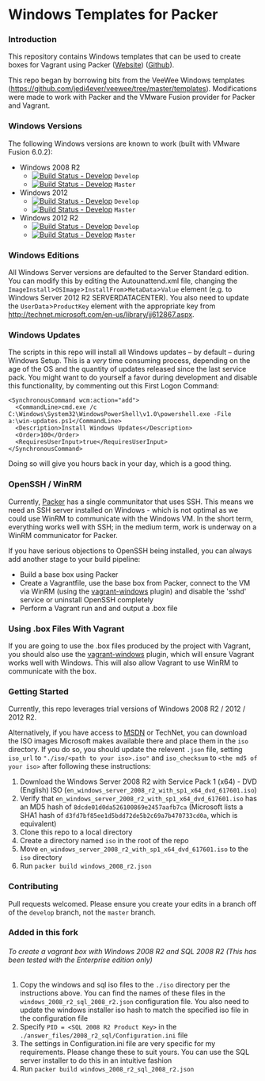 # Windows Templates for Packer

### Introduction

This repository contains Windows templates that can be used to create boxes for Vagrant using Packer ([Website](packer.io)) ([Github](http://github.com/mitchellh/packer)).

This repo began by borrowing bits from the VeeWee Windows templates (https://github.com/jedi4ever/veewee/tree/master/templates). Modifications were made to work with Packer and the VMware Fusion provider for Packer and Vagrant.

### Windows Versions

The following Windows versions are known to work (built with VMware Fusion 6.0.2):

* Windows 2008 R2
  * [![Build Status - Develop](https://packer.ci.cloudbees.com/buildStatus/icon?job=packer-windows-develop-2008-r2)](https://packer.ci.cloudbees.com/job/packer-windows-develop-2008-r2/) `Develop`
  * [![Build Status - Develop](https://packer.ci.cloudbees.com/buildStatus/icon?job=packer-windows-master-2008-r2)](https://packer.ci.cloudbees.com/job/packer-windows-master-2008-r2/) `Master`
* Windows 2012
  * [![Build Status - Develop](https://packer.ci.cloudbees.com/buildStatus/icon?job=packer-windows-develop-2012)](https://packer.ci.cloudbees.com/job/packer-windows-develop-2012/) `Develop`
  * [![Build Status - Develop](https://packer.ci.cloudbees.com/buildStatus/icon?job=packer-windows-master-2012)](https://packer.ci.cloudbees.com/job/packer-windows-master-2012/) `Master`
* Windows 2012 R2
  * [![Build Status - Develop](https://packer.ci.cloudbees.com/buildStatus/icon?job=packer-windows-develop-2012-r2)](https://packer.ci.cloudbees.com/job/packer-windows-develop-2012-r2/) `Develop`
  * [![Build Status - Develop](https://packer.ci.cloudbees.com/buildStatus/icon?job=packer-windows-master-2012-r2)](https://packer.ci.cloudbees.com/job/packer-windows-master-2012-r2/) `Master`

### Windows Editions

All Windows Server versions are defaulted to the Server Standard edition. You can modify this by editing the Autounattend.xml file, changing the `ImageInstall`>`OSImage`>`InstallFrom`>`MetaData`>`Value` element (e.g. to Windows Server 2012 R2 SERVERDATACENTER). You also need to update the `UserData`>`ProductKey` element with the appropriate key from http://technet.microsoft.com/en-us/library/jj612867.aspx.

### Windows Updates

The scripts in this repo will install all Windows updates – by default – during Windows Setup. This is a _very_ time consuming process, depending on the age of the OS and the quantity of updates released since the last service pack. You might want to do yourself a favor during development and disable this functionality, by commenting out this First Logon Command:

```
<SynchronousCommand wcm:action="add">
  <CommandLine>cmd.exe /c C:\Windows\System32\WindowsPowerShell\v1.0\powershell.exe -File a:\win-updates.ps1</CommandLine>
  <Description>Install Windows Updates</Description>
  <Order>100</Order>
  <RequiresUserInput>true</RequiresUserInput>
</SynchronousCommand>
```

Doing so will give you hours back in your day, which is a good thing.

### OpenSSH / WinRM

Currently, [Packer](http://packer.io) has a single communitator that uses SSH. This means we need an SSH server installed on Windows - which is not optimal as we could use WinRM to communicate with the Windows VM. In the short term, everything works well with SSH; in the medium term, work is underway on a WinRM communicator for Packer.

If you have serious objections to OpenSSH being installed, you can always add another stage to your build pipeline:

* Build a base box using Packer
* Create a Vagrantfile, use the base box from Packer, connect to the VM via WinRM (using the [vagrant-windows](https://github.com/WinRb/vagrant-windows) plugin) and disable the 'sshd' service or uninstall OpenSSH completely
* Perform a Vagrant run and and output a .box file

### Using .box Files With Vagrant

If you are going to use the .box files produced by the project with Vagrant, you should also use the [vagrant-windows](https://github.com/WinRb/vagrant-windows) plugin, which will ensure Vagrant works well with Windows. This will also allow Vagrant to use WinRM to communicate with the box.

### Getting Started

Currently, this repo leverages trial versions of Windows 2008 R2 / 2012 / 2012 R2.


Alternatively, if you have access to [MSDN](http://msdn.microsoft.com) or TechNet, you can download the ISO images Microsoft makes available there and place them in the `iso` directory. If you do so, you should update the relevent `.json` file, setting `iso_url` to `"./iso/<path to your iso>.iso"` and `iso_checksum` to `<the md5 of your iso>` after following these instructions:

1. Download the Windows Server 2008 R2 with Service Pack 1 (x64) - DVD (English) ISO (`en_windows_server_2008_r2_with_sp1_x64_dvd_617601.iso`)
2. Verify that `en_windows_server_2008_r2_with_sp1_x64_dvd_617601.iso` has an MD5 hash of `8dcde01d0da526100869e2457aafb7ca` (Microsoft lists a SHA1 hash of `d3fd7bf85ee1d5bdd72de5b2c69a7b470733cd0a`, which is equivalent)
3. Clone this repo to a local directory
4. Create a directory named `iso` in the root of the repo
5. Move `en_windows_server_2008_r2_with_sp1_x64_dvd_617601.iso` to the `iso` directory
6. Run `packer build windows_2008_r2.json`

### Contributing

Pull requests welcomed. Please ensure you create your edits in a branch off of the `develop` branch, not the `master` branch.

### Added in this fork

###### To create a vagrant box with Windows 2008 R2 and SQL 2008 R2 (This has been tested with the Enterprise edition only)

1. Copy the windows and sql iso files to the `./iso` directory per the instructions above. You can find the names of these files in the `windows_2008_r2_sql_2008_r2.json` configuration file. You also need to update the windows installer iso hash to match the specified iso file in the configuration file
2. Specify `PID = <SQL 2008 R2 Product Key>` in the `./answer_files/2008_r2_sql/Configuration.ini` file
3. The settings in Configuration.ini file are very specific for my requirements. Please change these to suit yours. You can use the SQL server installer to do this in an intuitive fashion
3. Run `packer build windows_2008_r2_sql_2008_r2.json`
